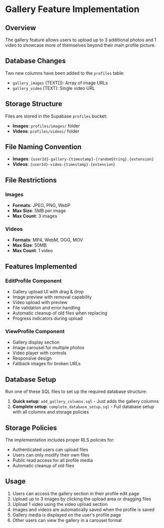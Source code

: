 # Gallery Feature Implementation

## Overview
The gallery feature allows users to upload up to 3 additional photos and 1 video to showcase more of themselves beyond their main profile picture.

## Database Changes
Two new columns have been added to the `profiles` table:
- `gallery_images` (TEXT[]): Array of image URLs
- `gallery_video` (TEXT): Single video URL

## Storage Structure
Files are stored in the Supabase `profiles` bucket:
- **Images**: `profiles/images/` folder
- **Videos**: `profiles/videos/` folder

## File Naming Convention
- **Images**: `{userId}-gallery-{timestamp}-{randomString}.{extension}`
- **Videos**: `{userId}-video-{timestamp}.{extension}`

## File Restrictions
### Images
- **Formats**: JPEG, PNG, WebP
- **Max Size**: 5MB per image
- **Max Count**: 3 images

### Videos
- **Formats**: MP4, WebM, OGG, MOV
- **Max Size**: 50MB
- **Max Count**: 1 video

## Features Implemented

### EditProfile Component
- Gallery upload UI with drag & drop
- Image preview with removal capability
- Video upload with preview
- File validation and error handling
- Automatic cleanup of old files when replacing
- Progress indicators during upload

### ViewProfile Component
- Gallery display section
- Image carousel for multiple photos
- Video player with controls
- Responsive design
- Fallback images for broken URLs

## Database Setup
Run one of these SQL files to set up the required database structure:

1. **Quick setup**: `add_gallery_columns.sql` - Just adds the gallery columns
2. **Complete setup**: `complete_database_setup.sql` - Full database setup with all columns and storage policies

## Storage Policies
The implementation includes proper RLS policies for:
- Authenticated users can upload files
- Users can only modify their own files
- Public read access for all profile media
- Automatic cleanup of old files

## Usage
1. Users can access the gallery section in their profile edit page
2. Upload up to 3 images by clicking the upload area or dragging files
3. Upload 1 video using the video upload section
4. Images and videos are automatically saved when the profile is saved
5. Gallery media is displayed on the user's profile page
6. Other users can view the gallery in a carousel format 